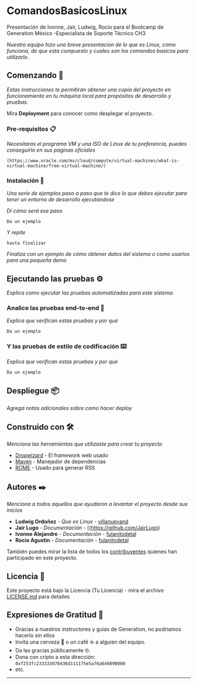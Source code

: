 # ComandosBasicosLinux
Presentación de Ivonne, Jair, Ludwig, Rocio para el Bootcamp de Generation México -Especialista de Soporte Técnico CH3

_Nuestro equipo hizo una breve presentacion de lo que es Linux, como funciona, de que esta compuesto y cuales son los comandos basicos para utilizarlo_.

## Comenzando 🚀

_Estas instrucciones te permitirán obtener una copia del proyecto en funcionamiento en tu máquina local para propósitos de desarrollo y pruebas._

Mira **Deployment** para conocer como desplegar el proyecto.


### Pre-requisitos 📋

_Necesitaras el programa VM y una ISO de Linux de tu preferencia, puedes conseguirlo en sus páginas oficiales_

```
(https://www.oracle.com/mx/cloud/compute/virtual-machines/what-is-virtual-machine/free-virtual-machine/)
```

### Instalación 🔧

_Una serie de ejemplos paso a paso que te dice lo que debes ejecutar para tener un entorno de desarrollo ejecutandose_

_Dí cómo será ese paso_

```
Da un ejemplo
```

_Y repite_

```
hasta finalizar
```

_Finaliza con un ejemplo de cómo obtener datos del sistema o como usarlos para una pequeña demo_

## Ejecutando las pruebas ⚙️

_Explica como ejecutar las pruebas automatizadas para este sistema_

### Analice las pruebas end-to-end 🔩

_Explica que verifican estas pruebas y por qué_

```
Da un ejemplo
```

### Y las pruebas de estilo de codificación ⌨️

_Explica que verifican estas pruebas y por qué_

```
Da un ejemplo
```

## Despliegue 📦

_Agrega notas adicionales sobre como hacer deploy_

## Construido con 🛠️

_Menciona las herramientas que utilizaste para crear tu proyecto_

* [Dropwizard](http://www.dropwizard.io/1.0.2/docs/) - El framework web usado
* [Maven](https://maven.apache.org/) - Manejador de dependencias
* [ROME](https://rometools.github.io/rome/) - Usado para generar RSS


## Autores ✒️

_Menciona a todos aquellos que ayudaron a levantar el proyecto desde sus inicios_

* **Ludwig Ordoñez** - *Que es Linux* - [villanuevand](https://github.com/villanuevand)
* **Jair Lugo** - *Documentación* - [(https://github.com/JairLugo)
* **Ivonne Alejandre** - *Documentación* - [fulanitodetal](#fulanito-de-tal)
* **Rocio Agustin** - *Documentación* - [fulanitodetal](#fulanito-de-tal)

  
También puedes mirar la lista de todos los [contribuyentes](https://github.com/your/project/contributors) quíenes han participado en este proyecto. 

## Licencia 📄

Este proyecto está bajo la Licencia (Tu Licencia) - mira el archivo [LICENSE.md](LICENSE.md) para detalles

## Expresiones de Gratitud 🎁

* Gracias a nuestros instructores y guias de Generation, no podriamos hacerlo sin ellos
* Invita una cerveza 🍺 o un café ☕ a alguien del equipo. 
* Da las gracias públicamente 🤓.
* Dona con cripto a esta dirección: `0xf253fc233333078436d111175e5a76a649890000`
* etc.



---
